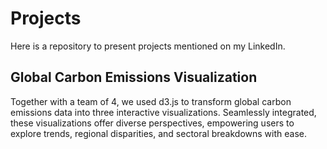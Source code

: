 # Projects
Here is a repository to present projects mentioned on my LinkedIn.

## Global Carbon Emissions Visualization
Together with a team of 4, we used d3.js to transform global carbon emissions data into three interactive visualizations. Seamlessly integrated, these visualizations offer diverse perspectives, empowering users to explore trends, regional disparities, and sectoral breakdowns with ease.
